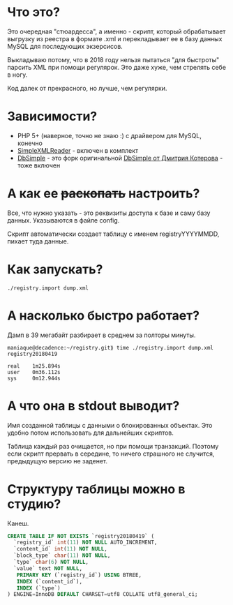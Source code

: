 # Что это?

Это очередная "стюардесса", а именно - скрипт, который обрабатывает выгрузку из реестра в формате .xml и перекладывает ее в базу данных MySQL для последующих экзерсисов.

Выкладываю потому, что в 2018 году нельзя пытаться "для быстроты" парсить XML при помощи регулярок. Это даже хуже, чем стрелять себе в ногу.

Код далек от прекрасного, но лучше, чем регулярки.

# Зависимости?

* PHP 5+ (наверное, точно не знаю :) c драйвером для MySQL, конечно
* [SimpleXMLReader](https://github.com/dkrnl/SimpleXMLReader) - включен в комплект
* [DbSimple](https://github.com/ivan1986/DbSimple) - это форк оригинальной [DbSimple от Дмитрия Котерова](https://github.com/DmitryKoterov/DbSimple) - тоже включен

# А как ее ~~раскопать~~ настроить?
Все, что нужно указать - это реквизиты доступа к базе и саму базу данных. Указываются в файле сonfig.

Скрипт автоматически создает таблицу с именем registryYYYYMMDD, пихает туда данные.

# Как запускать?

```./registry.import dump.xml```

# А насколько быстро работает?

Дамп в 39 мегабайт разбирает в среднем за полторы минуты.

```
maniaque@decadence:~/registry.git⟫ time ./registry.import dump.xml
registry20180419

real    1m25.894s
user    0m36.112s
sys     0m12.944s
```

# А что она в stdout выводит?

Имя созданной таблицы с данными о блокированных объектах. Это удобно потом использовать для дальнейших скриптов.

Таблица каждый раз очищается, но при помощи транзакций. Поэтому если скрипт прервать в середине, то ничего страшного не случится, предыдущую версию не заденет.

# Структуру таблицы можно в студию?

Канеш.

```sql
CREATE TABLE IF NOT EXISTS `registry20180419` (
  `registry_id` int(11) NOT NULL AUTO_INCREMENT,
  `content_id` int(11) NOT NULL,
  `block_type` char(11) NOT NULL,
  `type` char(6) NOT NULL,
  `value` text NOT NULL,
   PRIMARY KEY (`registry_id`) USING BTREE,
   INDEX (`content_id`),
   INDEX (`type`)
) ENGINE=InnoDB DEFAULT CHARSET=utf8 COLLATE utf8_general_ci;
```

